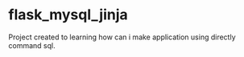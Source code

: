 # flask_mysql_jinja
Project created to learning how can i make application using directly command sql.
